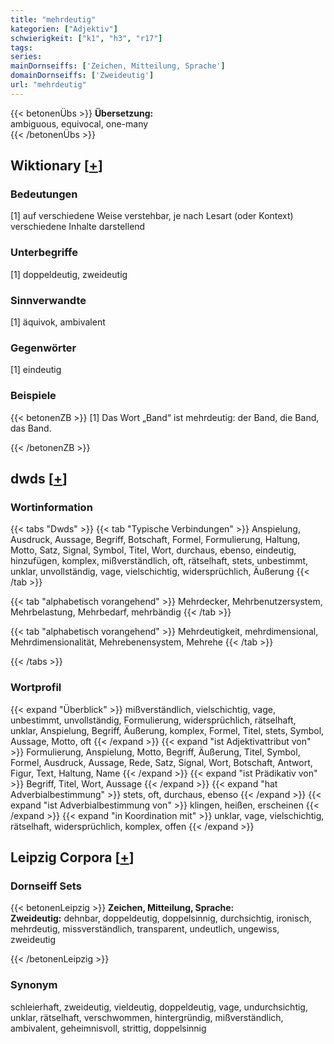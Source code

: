 ```yaml
---
title: "mehrdeutig"
kategorien: ["Adjektiv"]
schwierigkeit: ["k1", "h3", "r17"]
tags:
series:
mainDornseiffs: ['Zeichen, Mitteilung, Sprache']
domainDornseiffs: ['Zweideutig']
url: "mehrdeutig"
---
```


{{< betonenÜbs >}}
**Übersetzung:**  
ambiguous, equivocal, one-many  
{{< /betonenÜbs >}}

## Wiktionary [[+](https://de.wiktionary.org/wiki/mehrdeutig)]

### Bedeutungen
[1] auf verschiedene Weise verstehbar, je nach Lesart (oder Kontext) verschiedene Inhalte darstellend  

### Unterbegriffe
[1] doppeldeutig, zweideutig  

### Sinnverwandte
[1] äquivok, ambivalent  

### Gegenwörter
[1] eindeutig  

### Beispiele
{{< betonenZB >}}
[1] Das Wort „Band“ ist mehrdeutig: der Band, die Band, das Band.  

{{< /betonenZB >}}


## dwds [[+](https://www.dwds.de/wb/mehrdeutig)]

### Wortinformation
{{< tabs "Dwds" >}}
{{< tab "Typische Verbindungen" >}}
Anspielung, Ausdruck, Aussage, Begriff, Botschaft, Formel, Formulierung, Haltung, Motto, Satz, Signal, Symbol, Titel, Wort, durchaus, ebenso, eindeutig, hinzufügen, komplex, mißverständlich, oft, rätselhaft, stets, unbestimmt, unklar, unvollständig, vage, vielschichtig, widersprüchlich, Äußerung
{{< /tab >}}

{{< tab "alphabetisch vorangehend" >}}
Mehrdecker, Mehrbenutzersystem, Mehrbelastung, Mehrbedarf, mehrbändig
{{< /tab >}}

{{< tab "alphabetisch vorangehend" >}}
Mehrdeutigkeit, mehrdimensional, Mehrdimensionalität, Mehrebenensystem, Mehrehe
{{< /tab >}}

{{< /tabs >}}

### Wortprofil
{{< expand "Überblick" >}} mißverständlich, vielschichtig, vage, unbestimmt, unvollständig, Formulierung, widersprüchlich, rätselhaft, unklar, Anspielung, Begriff, Äußerung, komplex, Formel, Titel, stets, Symbol, Aussage, Motto, oft {{< /expand >}}
{{< expand "ist Adjektivattribut von" >}} Formulierung, Anspielung, Motto, Begriff, Äußerung, Titel, Symbol, Formel, Ausdruck, Aussage, Rede, Satz, Signal, Wort, Botschaft, Antwort, Figur, Text, Haltung, Name {{< /expand >}}
{{< expand "ist Prädikativ von" >}} Begriff, Titel, Wort, Aussage {{< /expand >}}
{{< expand "hat Adverbialbestimmung" >}} stets, oft, durchaus, ebenso {{< /expand >}}
{{< expand "ist Adverbialbestimmung von" >}} klingen, heißen, erscheinen {{< /expand >}}
{{< expand "in Koordination mit" >}} unklar, vage, vielschichtig, rätselhaft, widersprüchlich, komplex, offen {{< /expand >}}

## Leipzig Corpora [[+](https://corpora.uni-leipzig.de/en/res?word=mehrdeutig&corpusId=deu_newscrawl-public_2018)]

### Dornseiff Sets
{{< betonenLeipzig >}}
**Zeichen, Mitteilung, Sprache:**  
**Zweideutig:** dehnbar, doppeldeutig, doppelsinnig, durchsichtig, ironisch, mehrdeutig, missverständlich, transparent, undeutlich, ungewiss, zweideutig  

{{< /betonenLeipzig >}}

### Synonym
schleierhaft, zweideutig, vieldeutig, doppeldeutig, vage, undurchsichtig, unklar, rätselhaft, verschwommen, hintergründig, mißverständlich, ambivalent, geheimnisvoll, strittig, doppelsinnig

